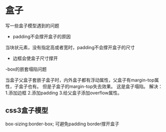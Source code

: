 # 盒子
写一些盒子模型遇到的问题

- padding不会撑开盒子的原因

当块状元素，没有指定高或者宽时，padding不会撑开盒子的尺寸

- 边框会使盒子尺寸撑开

-box的嵌套塌陷问题

当盒子父盒子套嵌子盒子时，内外盒子都有浮动属性，父盒子有margin-top属性，子盒子也有。
但是子盒子的margin-top失去效果。
这是盒子塌陷。
解决：
1.添加边框
2.添加padding
3.给父盒子添加overflow属性。
## css3盒子模型
box-sizing:border-box;
可避免padding border撑开盒子

